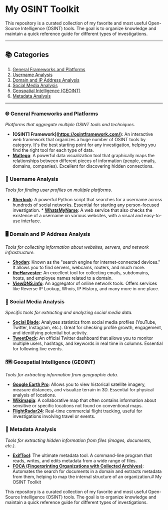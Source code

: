 # My OSINT Toolkit

This repository is a curated collection of my favorite and most useful Open-Source Intelligence (OSINT) tools. The goal is to organize knowledge and maintain a quick reference guide for different types of investigations.

---

## 📚 Categories

1. [General Frameworks and Platforms](#-general-frameworks-and-platforms)
2. [Username Analysis](#-username-analysis)
3. [Domain and IP Address Analysis](#-domain-and-ip-address-analysis)
4. [Social Media Analysis](#-social-media-analysis)
5. [Geospatial Intelligence (GEOINT)](#-geospatial-intelligence-geoint)
6. [Metadata Analysis](#-metadata-analysis)

---
### 🌐 General Frameworks and Platforms
*Platforms that aggregate multiple OSINT tools and techniques.*

* **[OSINT] Framework](https://osintframework.com/)**: An interactive web framework that organizes a huge number of OSINT tools by category. It's the best starting point for any investigation, helping you find the right tool for each type of data.
* **[Maltego](https://www.maltego.com/)**: A powerful data visualization tool that graphically maps the relationships between different pieces of information (people, emails, domains, companies). Excellent for discovering hidden connections.

### 👤 Username Analysis
*Tools for finding user profiles on multiple platforms.*

* **[Sherlock](https://github.com/sherlock-project/sherlock)**: A powerful Python script that searches for a username across hundreds of social networks. Essential for starting any person-focused investigation. * **[WhatsMyName](https://whatsmyname.app/)**: A web service that also checks the existence of a username on various websites, with a visual and easy-to-use interface.

### 🖥️ Domain and IP Address Analysis
*Tools for collecting information about websites, servers, and network infrastructure.*

* **[Shodan](https://www.shodan.io/)**: Known as the "search engine for internet-connected devices." It allows you to find servers, webcams, routers, and much more.
* **[theHarvester](https://github.com/laramies/theHarvester)**: An excellent tool for collecting emails, subdomains, hosts, and employee names related to a domain.
* **[ViewDNS.info](https://viewdns.info/)**: An aggregator of online network tools. Offers services like Reverse IP Lookup, Whois, IP History, and many more in one place.

### 📱 Social Media Analysis
*Specific tools for extracting and analyzing social media data.*

* **[Social Blade](https://socialblade.com/)**: Analyzes statistics from social media profiles (YouTube, Twitter, Instagram, etc.). Great for checking profile growth, engagement, and identifying potential bot activity.
* **[TweetDeck](https://tweetdeck.twitter.com/)**: An official Twitter dashboard that allows you to monitor multiple users, hashtags, and keywords in real time in columns. Essential for following live events.

### 🗺️ Geospatial Intelligence (GEOINT)
*Tools for extracting information from geographic data.*

* **[Google Earth Pro](https://www.google.com/earth/versions/#earth-pro)**: Allows you to view historical satellite imagery, measure distances, and visualize terrain in 3D. Essential for physical analysis of locations.
* **[Wikimapia](http://wikimapia.org/)**: A collaborative map that often contains information about sensitive or specific locations not found on conventional maps.
* **[FlightRadar24](https://www.flightradar24.com/)**: Real-time commercial flight tracking, useful for investigations involving travel or events.

### 📄 Metadata Analysis
*Tools for extracting hidden information from files (images, documents, etc.).*

* **[ExifTool](https://exiftool.org/)**: The ultimate metadata tool. A command-line program that reads, writes, and edits metadata from a wide range of files.
* **[FOCA (Fingerprinting Organizations with Collected Archives)](https://www.elevenpaths.com/labstools/foca/)**: Automates the search for documents in a domain and extracts metadata from them, helping to map the internal structure of an organization.# My OSINT Toolkit

This repository is a curated collection of my favorite and most useful Open-Source Intelligence (OSINT) tools. The goal is to organize knowledge and maintain a quick reference guide for different types of investigations.
